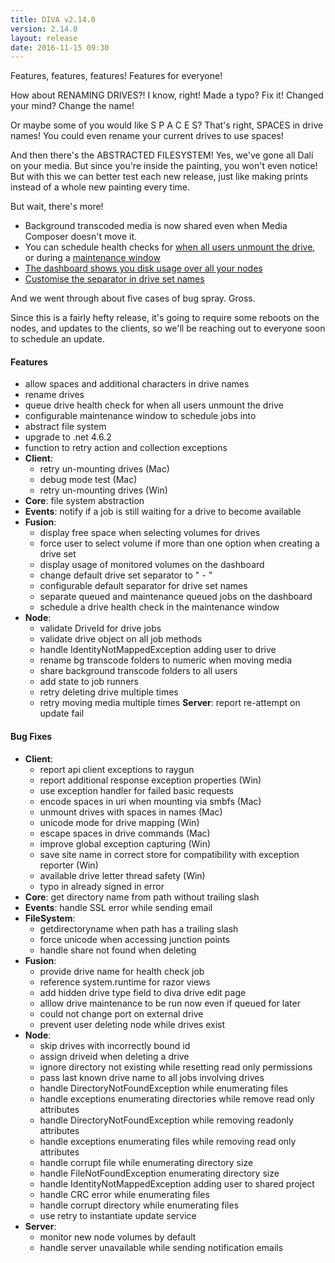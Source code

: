 ```yaml
---
title: DIVA v2.14.0
version: 2.14.0
layout: release
date: 2016-11-15 09:30
---
```


Features, features, features! Features for everyone!

How about RENAMING DRIVES?! I know, right! Made a typo? Fix it! Changed your mind? Change the name!

Or maybe some of you would like S P A C E S? That's right, SPACES in drive names! You could even rename your current drives to use spaces!

And then there's the ABSTRACTED FILESYSTEM! Yes, we've gone all Dalí on your media. But since you're inside the painting, you won't even notice! But with this we can better test each new release, just like making prints instead of a whole new painting every time.

But wait, there's more!

- Background transcoded media is now shared even when Media Composer doesn't move it.
- You can schedule health checks for [when all users unmount the drive](http://help.group6.co.nz/fusion/drives.htm#health), or during a [maintenance window](http://help.group6.co.nz/fusion/events.htm#maintenance_window)
- [The dashboard shows you disk usage over all your nodes](http://help.group6.co.nz/fusion/#dashboard)
- [Customise the separator in drive set names](http://help.group6.co.nz/fusion/drives.htm#separator)

And we went through about five cases of bug spray. Gross.

Since this is a fairly hefty release, it's going to require some reboots on the nodes, and updates to the clients, so we'll be reaching out to everyone soon to schedule an update.

#### Features

- allow spaces and additional characters in drive names
- rename drives
- queue drive health check for when all users unmount the drive
- configurable maintenance window to schedule jobs into
- abstract file system
- upgrade to .net 4.6.2
- function to retry action and collection exceptions
- **Client**:
  - retry un-mounting drives (Mac)
  - debug mode test (Mac)
  - retry un-mounting drives (Win)
- **Core**: file system abstraction
- **Events**: notify if a job is still waiting for a drive to become available
- **Fusion**:
  - display free space when selecting volumes for drives
  - force user to select volume if more than one option when creating a drive set
  - display usage of monitored volumes on the dashboard
  - change default drive set separator to " - "
  - configurable default separator for drive set names
  - separate queued and maintenance queued jobs on the dashboard
  - schedule a drive health check in the maintenance window
- **Node**:
  - validate DriveId for drive jobs
  - validate drive object on all job methods
  - handle IdentityNotMappedException adding user to drive
  - rename bg transcode folders to numeric when moving media
  - share background transcode folders to all users
  - add state to job runners
  - retry deleting drive multiple times
  - retry moving media multiple times
**Server**: report re-attempt on update fail

#### Bug Fixes

- **Client**:
  - report api client exceptions to raygun
  - report additional response exception properties (Win)
  - use exception handler for failed basic requests
  - encode spaces in uri when mounting via smbfs (Mac)
  - unmount drives with spaces in names (Mac)
  - unicode mode for drive mapping (Win)
  - escape spaces in drive commands (Mac)
  - improve global exception capturing (Win)
  - save site name in correct store for compatibility with exception reporter (Win)
  - available drive letter thread safety (Win)
  - typo in already signed in error
- **Core**: get directory name from path without trailing slash
- **Events**: handle SSL error while sending email
- **FileSystem**:
  - getdirectoryname when path has a trailing slash
  - force unicode when accessing junction points
  - handle share not found when deleting
- **Fusion**:
  - provide drive name for health check job
  - reference system.runtime for razor views
  - add hidden drive type field to diva drive edit page
  - alllow drive maintenance to be run now even if queued for later
  - could not change port on external drive
  - prevent user deleting node while drives exist
- **Node**:
  - skip drives with incorrectly bound id
  - assign driveid when deleting a drive
  - ignore directory not existing while resetting read only permissions
  - pass last known drive name to all jobs involving drives
  - handle DirectoryNotFoundException while enumerating files
  - handle exceptions enumerating directories while remove read only attributes
  - handle DirectoryNotFoundException while removing readonly attributes
  - handle exceptions enumerating files while removing read only attributes
  - handle corrupt file while enumerating directory size
  - handle FileNotFoundException enumerating directory size
  - handle IdentityNotMappedException adding user to shared project
  - handle CRC error while enumerating files
  - handle corrupt directory while enumerating files
  - use retry to instantiate update service
- **Server**:
  - monitor new node volumes by default
  - handle server unavailable while sending notification emails
